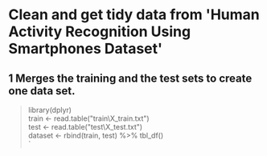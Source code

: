 #   Clean and get tidy data from 'Human Activity Recognition Using Smartphones Dataset'
##
## 1 Merges the training and the test sets to create one data set.
>  library(dplyr)  
>  train <- read.table("train\\X_train.txt")  
>  test <- read.table("test\\X_test.txt")  
>  dataset <- rbind(train, test) %>% tbl_df()  
`
